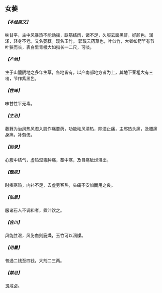 ## 女萎

##### 【本经原文】
味甘平，主中风暴热不能动摇，跌筋结肉，诸不足，久服去面黑皯，好颜色，润泽，轻身不老。又名萎蕤。现名玉竹。
郭璞云药草也，叶似竹，大者如箭竿有节叶狭而长，表白里青根大如指长一二尺，可啖。
##### 【产地】
生于山麓阴地之多年生草，各地皆有，以产南部地方者为上，其地下茎粗大有三棱，节作紫黑色。
##### 【性味】
味甘性平无毒。
##### 【主治】
萎蕤为治风热风湿入肌作痛要药，功能祛风清热，除湿止痛，主邪热头痛，及腰痛身痛，补劳伤。
##### 【别录】
心腹中结气，虚热湿毒肿痛，茎中寒，及目痛眦烂泪出。
##### 【甄权】
时疾寒热，内补不足，去虚劳客热，头痛不安加而用之良。
##### 【弘景】
服诸石人不调和者，煮汁饮之。
##### 【容川】
风能胜湿，风伤血则筋燥，玉竹可以润燥。
##### 【用量】
普通二钱至四钱，大剂二三两。
##### 【禁忌】
畏咸卤。